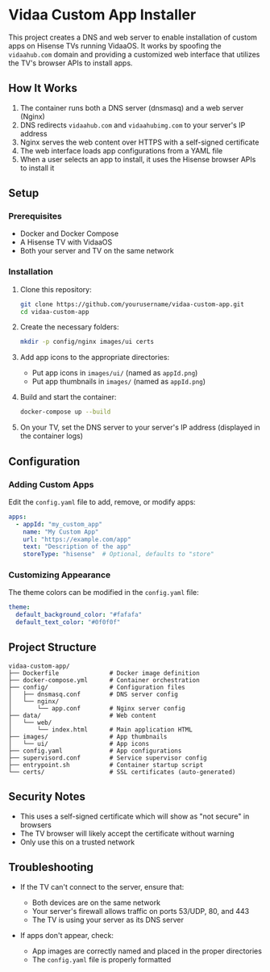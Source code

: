 # Vidaa Custom App Installer

This project creates a DNS and web server to enable installation of custom apps on Hisense TVs running VidaaOS. It works by spoofing the `vidaahub.com` domain and providing a customized web interface that utilizes the TV's browser APIs to install apps.

## How It Works

1. The container runs both a DNS server (dnsmasq) and a web server (Nginx)
2. DNS redirects `vidaahub.com` and `vidaahubimg.com` to your server's IP address
3. Nginx serves the web content over HTTPS with a self-signed certificate
4. The web interface loads app configurations from a YAML file
5. When a user selects an app to install, it uses the Hisense browser APIs to install it

## Setup

### Prerequisites

- Docker and Docker Compose
- A Hisense TV with VidaaOS
- Both your server and TV on the same network

### Installation

1. Clone this repository:
   ```bash
   git clone https://github.com/yourusername/vidaa-custom-app.git
   cd vidaa-custom-app
   ```

2. Create the necessary folders:
   ```bash
   mkdir -p config/nginx images/ui certs
   ```

3. Add app icons to the appropriate directories:
   - Put app icons in `images/ui/` (named as `appId.png`)
   - Put app thumbnails in `images/` (named as `appId.png`)

4. Build and start the container:
   ```bash
   docker-compose up --build
   ```

5. On your TV, set the DNS server to your server's IP address (displayed in the container logs)

## Configuration

### Adding Custom Apps

Edit the `config.yaml` file to add, remove, or modify apps:

```yaml
apps:
  - appId: "my_custom_app"
    name: "My Custom App"
    url: "https://example.com/app"
    text: "Description of the app"
    storeType: "hisense"  # Optional, defaults to "store"
```

### Customizing Appearance

The theme colors can be modified in the `config.yaml` file:

```yaml
theme:
  default_background_color: "#fafafa"
  default_text_color: "#0f0f0f"
```

## Project Structure

```
vidaa-custom-app/
├── Dockerfile              # Docker image definition
├── docker-compose.yml      # Container orchestration
├── config/                 # Configuration files
│   ├── dnsmasq.conf        # DNS server config
│   └── nginx/
│       └── app.conf        # Nginx server config
├── data/                   # Web content
│   └── web/
│       └── index.html      # Main application HTML
├── images/                 # App thumbnails
│   └── ui/                 # App icons
├── config.yaml             # App configurations
├── supervisord.conf        # Service supervisor config
├── entrypoint.sh           # Container startup script
└── certs/                  # SSL certificates (auto-generated)
```

## Security Notes

- This uses a self-signed certificate which will show as "not secure" in browsers
- The TV browser will likely accept the certificate without warning
- Only use this on a trusted network

## Troubleshooting

- If the TV can't connect to the server, ensure that:
  - Both devices are on the same network
  - Your server's firewall allows traffic on ports 53/UDP, 80, and 443
  - The TV is using your server as its DNS server

- If apps don't appear, check:
  - App images are correctly named and placed in the proper directories
  - The `config.yaml` file is properly formatted 